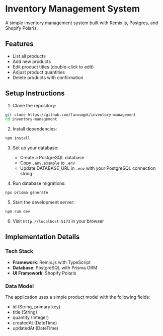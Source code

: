 # Inventory Management System

A simple inventory management system built with Remix.js, Postgres, and Shopify Polaris.

## Features

- List all products
- Add new products
- Edit product titles (double-click to edit)
- Adjust product quantities
- Delete products with confirmation

## Setup Instructions

1. Clone the repository:
```bash
git clone https://github.com/farooqpk/inventory-management
cd inventory-management
```

2. Install dependencies:
```bash
npm install
```

3. Set up your database:
   - Create a PostgreSQL database
   - Copy `.env.example` to `.env`
   - Update DATABASE_URL in `.env` with your PostgreSQL connection string

4. Run database migrations:
```bash
npx prisma generate
```

5. Start the development server:
```bash
npm run dev
```

6. Visit `http://localhost:5173` in your browser

## Implementation Details

### Tech Stack
- **Framework**: Remix.js with TypeScript
- **Database**: PostgreSQL with Prisma ORM
- **UI Framework**: Shopify Polaris


### Data Model

The application uses a simple product model with the following fields:
- id (String, primary key)
- title (String)
- quantity (Integer)
- createdAt (DateTime)
- updatedAt (DateTime)
